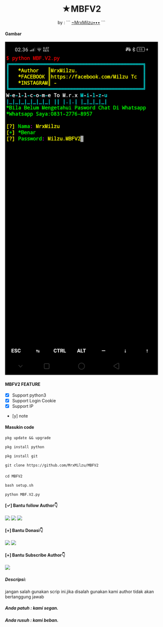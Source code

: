 <h1 align="center">
  ★MBFV2
</h1>
</div>
<p align="center">
  by : 
```
<a href="https://www.facebook.com/100071637038126">~MrxMilzu•••</a>
```
</p>
<p align="center">
 
####  Gambar
<img width="2000px" src="/Screenshot_2021-09-04-02-36-29-44_84d3000e3f4017145260f7618db1d683.png">

####  MBFV2 FEATURE 
- [x] Support python3
- [x] Support Login Cookie
- [x] Support IP
- [y] note

#### Masukin code 
```
pkg update && upgrade
```
```
pkg install python
```
```
pkg install git
```
```
git clone https://github.com/MrxMilzu/MBFV2
```
#### 
```
cd MBFV2
```
```
bash setup.sh
```
```
python MBF.V2.py
```
#### [✓] Bantu follow Author👇
[![](https://img.shields.io/badge/Facebook-blue?logo=Facebook&logoColor=blue&labelColor=white)](https://www.facebook.com/100071637038126)
[![](https://img.shields.io/badge/Instagram-red?logo=Instagram&logoColor=red&labelColor=white)](https://www.instagram.com/milzu_tc_hacker/)
[![](https://img.shields.io/badge/Github-black?logo=Github&logoColor=black&labelColor=white)](https://github.com/MrxMilzu) 
#### [+] Bantu Donasi👇
[![](https://img.shields.io/badge/DANA-Pay-white?logo=DANA&logoColor=white&labelColor=blue)](https://link.dana.id/qr/3u8s8cbp)
[![](https://img.shields.io/badge/Shopee-Pay-white?logo=Shopee&logoColor=blue&labelColor=orange)](https://shp.ee/a8kx89x?smtt=0.0.9)

#### [+] Bantu Subscribe Author👇
[![](https://img.shields.io/badge/YouTube-SUBSCRIBE-red?logo=&logoColor=Brightred&labelColor=white)](https://youtube.com/channel/UCqHIxnz-uxVzLXARplFzzqQ)

##### Descripsi:
jangan salah gunakan scrip ini.jika disalah gunakan kami author tidak akan bertanggung jawab

##### Anda patuh : kami segan.
##### Anda rusuh : kami beban.
